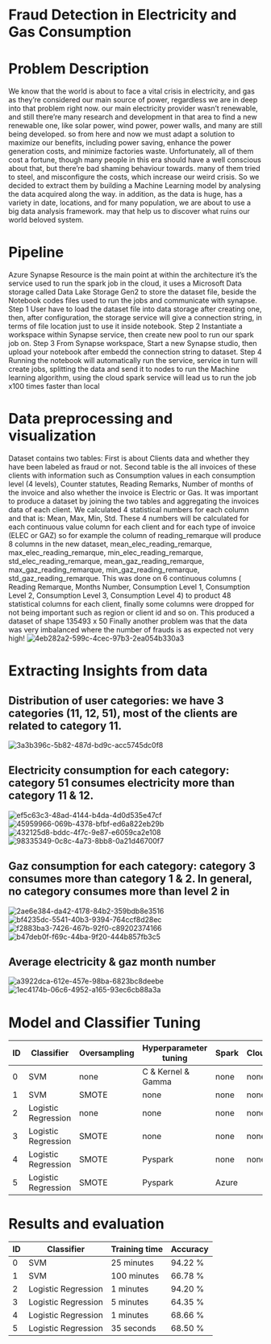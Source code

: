 # Fraud Detection in Electricity and Gas Consumption

# Problem Description
We know that the world is about to face a vital crisis in electricity, and gas as they’re considered our main source of power, regardless we are in deep into that problem right now. our main electricity provider wasn’t renewable, and still there’re many research and development in that area to find a new renewable one, like solar power, wind power, power walls, and many are still being developed. so from here and now we must adapt a solution to maximize our benefits, including power saving, enhance the power generation costs, and minimize factories waste. Unfortunately, all of them cost a fortune, though many people in this era should have a well conscious about that, but there’re bad shaming behaviour towards. many of them tried to steel, and misconfigure the costs, which increase our weird crisis. So we decided to extract them by building a Machine Learning model by analysing the data acquired along the way. in addition, as the data is huge, has a variety in date, locations, and for many population, we are about to use a big data analysis framework. may that help us to discover what ruins our world beloved system.

# Pipeline
Azure Synapse Resource is the main point at within the architecture it’s the service used to run the spark job in the cloud, it uses a Microsoft Data storage called Data Lake Storage Gen2 to store the dataset file, beside the Notebook codes files used to run the jobs and communicate with synapse. Step 1 User have to load the dataset file into data storage after creating one, then, after configuration, the storage service will give a connection string, in terms of file location just to use it inside notebook. Step 2 Instantiate a workspace within Synapse service, then create new pool to run our spark job on. Step 3 From Synapse workspace, Start a new Synapse studio, then upload your notebook after embedd the connection string to dataset. Step 4 Running the notebook will automatically run the service, service in turn will create jobs, splitting the data and send it to nodes to run the Machine learning algorithm, using the cloud spark service will lead us to run the job x100 times faster than local

# Data preprocessing and visualization
Dataset contains two tables: First is about Clients data and whether they have been labeled as fraud or not. Second table is the all invoices of these clients with information such as Consumption values in each consumption level (4 levels), Counter statutes, Reading Remarks, Number of months of the invoice and also whether the invoice is Electric or Gas. It was important to produce a dataset by joining the two tables and aggregating the invoices data of each client. We calculated 4 statistical numbers for each column and that is: Mean, Max, Min, Std. These 4 numbers will be calculated for each continuous value column for each client and for each type of invoice (ELEC or GAZ) so for example the column of reading_remarque will produce 8 columns in the new dataset, mean_elec_reading_remarque, max_elec_reading_remarque, min_elec_reading_remarque, std_elec_reading_remarque, mean_gaz_reading_remarque, max_gaz_reading_remarque, min_gaz_reading_remarque, std_gaz_reading_remarque. This was done on 6 continuous columns ( Reading Remarque, Months Number, Consumption Level 1, Consumption Level 2, Consumption Level 3, Consumption Level 4) to product 48 statistical columns for each client, finally some columns were dropped for not being important such as region or client id and so on. This produced a dataset of shape 135493 x 50 Finally another problem was that the data was very imbalanced where the number of frauds is as expected not very high!
![4eb282a2-599c-4cec-97b3-2ea054b330a3](https://github.com/ahmedayman1420/Fraud-Detection-in-Electricity-and-Gas-Consumption/assets/76254195/d1ddc4e0-52cb-4356-922f-cdda7a7d3453)


# Extracting Insights from data

## Distribution of user categories: we have 3 categories (11, 12, 51), most of the clients are related to category 11.
![3a3b396c-5b82-487d-bd9c-acc5745dc0f8](https://github.com/ahmedayman1420/Fraud-Detection-in-Electricity-and-Gas-Consumption/assets/76254195/16176e6d-605e-47d9-839d-736f31c64771)


## Electricity consumption for each category: category 51 consumes electricity more than category 11 & 12.
![ef5c63c3-48ad-4144-b4da-4d0d535e47cf](https://github.com/ahmedayman1420/Fraud-Detection-in-Electricity-and-Gas-Consumption/assets/76254195/e0e574c3-7c05-4bee-954b-b917daaa733e)
![45959966-069b-4378-bfbf-ed6a822eb29b](https://github.com/ahmedayman1420/Fraud-Detection-in-Electricity-and-Gas-Consumption/assets/76254195/8e6d6046-21e4-4087-b325-0249ed819440)
![432125d8-bddc-4f7c-9e87-e6059ca2e108](https://github.com/ahmedayman1420/Fraud-Detection-in-Electricity-and-Gas-Consumption/assets/76254195/0770a4dd-0a3e-497f-bb7d-37cf36e0c696)
![98335349-0c8c-4a73-8bb8-0a21d46700f7](https://github.com/ahmedayman1420/Fraud-Detection-in-Electricity-and-Gas-Consumption/assets/76254195/48a75299-2e9d-4fa0-81f2-e83fb2991fc1)


## Gaz consumption for each category: category 3 consumes more than category 1 & 2. In general, no category consumes more than level 2 in 
![2ae6e384-da42-4178-84b2-359bdb8e3516](https://github.com/ahmedayman1420/Fraud-Detection-in-Electricity-and-Gas-Consumption/assets/76254195/f86aeb71-eea2-4d6c-b611-8db998b75788)
![bf4235dc-5541-40b3-9394-764ccf8d28ec](https://github.com/ahmedayman1420/Fraud-Detection-in-Electricity-and-Gas-Consumption/assets/76254195/0c33372e-e735-4b53-9e6c-3dd59e4e4f5f)
![f2883ba3-7426-467b-92f0-c89202374166](https://github.com/ahmedayman1420/Fraud-Detection-in-Electricity-and-Gas-Consumption/assets/76254195/cc6891e4-bc30-4cb1-8954-ef946e0b1d66)
![b47deb0f-f69c-44ba-9f20-444b857fb3c5](https://github.com/ahmedayman1420/Fraud-Detection-in-Electricity-and-Gas-Consumption/assets/76254195/58049da4-c8e6-47fc-8467-0b0de2207af6)


## Average electricity & gaz month number
![a3922dca-612e-457e-98ba-6823bc8deebe](https://github.com/ahmedayman1420/Fraud-Detection-in-Electricity-and-Gas-Consumption/assets/76254195/051f182e-e09e-4b59-99ce-8941a2f19d24)
![1ec4174b-06c6-4952-a165-93ec6cb88a3a](https://github.com/ahmedayman1420/Fraud-Detection-in-Electricity-and-Gas-Consumption/assets/76254195/9746c5a9-5890-415a-abba-07ce8e011de3)

# Model and Classifier Tuning

| ID  | Classifier            | Oversampling | Hyperparameter tuning | Spark    | Cloud  |
| --- | --------------------- | ------------ | --------------------- | -------- | ------ |
| 0   | SVM                   | none         | C & Kernel & Gamma     | none     | none   |
| 1   | SVM                   | SMOTE        | none                  | none     | none   |
| 2   | Logistic Regression  | none         | none                  | none     | none   |
| 3   | Logistic Regression  | SMOTE        | none                  | none     | none   |
| 4   | Logistic Regression  | SMOTE        | Pyspark               | none     | none   |
| 5   | Logistic Regression  | SMOTE        | Pyspark               | Azure    |        |

# Results and evaluation

| ID  | Classifier            | Training time | Accuracy   |
| --- | --------------------- | ------------- | ---------- |
| 0   | SVM                   | 25 minutes    | 94.22 %    |
| 1   | SVM                   | 100 minutes   | 66.78 %    |
| 2   | Logistic Regression  | 1 minutes     | 94.20 %    |
| 3   | Logistic Regression  | 5 minutes     | 64.35 %    |
| 4   | Logistic Regression  | 1 minutes     | 68.66 %    |
| 5   | Logistic Regression  | 35 seconds    | 68.50 %    |










